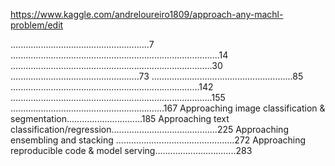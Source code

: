 https://www.kaggle.com/andreloureiro1809/approach-any-machl-problem/edit



.......................................................7
 ...................................................................................14
................................................................................30
 ...................................................73
........................................................85
 ...........................................................................142
 ................................................................................155
.............................................................167
Approaching image classification & segmentation..............................185
Approaching text classification/regression..........................................225
Approaching ensembling and stacking ...............................................272
Approaching reproducible code & model serving................................283
